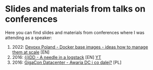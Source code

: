 # Slides and materials from talks on conferences

Here you can find slides and materials from conferences where I was attending as a speaker:

1. 2022: [Devoxx Poland - Docker base images - ideas how to manage them at scale](2022-devoxx) [EN]
2. 2016: [{j}DD - A needle in a logstack](2016-jdd) [EN] [YT](https://www.youtube.com/watch?v=0n8U7ZB-DWA)
1. 2016: [GigaCon Datacenter - Awaria DC i co dalej?](2016-gigacon-datacenter) [PL]
